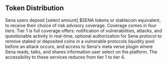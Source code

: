 ## Token Distribution
Sena users deposit [select amount] $SENA tokens or stablecoin equivalent, to receive their choice of risk advisory coverage. Coverage comes in four tiers. Tier 1 is full coverage offers: notification of vulnerabilities, attacks, and questionable activity in real-time, optional authorization for Sena protocol to remove staked or deposited coins in a vulnerable protocols liquidity pool before an attack occurs, and access to Sena's meta verse plugin where Sena reads, talks, and shares information user select on the platform. The accessibility to these services reduces from tier 1 to tier 4.
